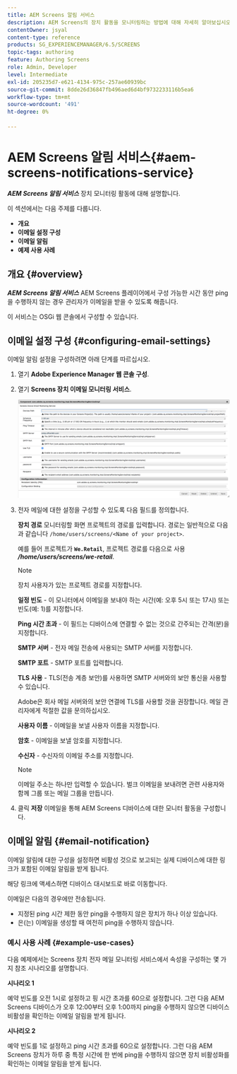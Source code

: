 ```yaml
---
title: AEM Screens 알림 서비스
description: AEM Screens의 장치 활동을 모니터링하는 방법에 대해 자세히 알아보십시오.
contentOwner: jsyal
content-type: reference
products: SG_EXPERIENCEMANAGER/6.5/SCREENS
topic-tags: authoring
feature: Authoring Screens
role: Admin, Developer
level: Intermediate
exl-id: 205235d7-e621-4134-975c-257ae60939bc
source-git-commit: 8dde26d36847fb496aed6d4bf9732233116b5ea6
workflow-type: tm+mt
source-wordcount: '491'
ht-degree: 0%

---
```


# AEM Screens 알림 서비스{#aem-screens-notifications-service}

<!--removed from metadata: admitteddomains: @adobe.com;@caesars.com-->

***AEM Screens 알림 서비스*** 장치 모니터링 활동에 대해 설명합니다.

이 섹션에서는 다음 주제를 다룹니다.

* **개요**
* **이메일 설정 구성**
* **이메일 알림**
* **예제 사용 사례**

<!-- OBSOLETE NOTE>
>[!CAUTION]
>
>This AEM Screens functionality is only available, if you have installed AEM 6.3.2 Feature Pack 3 or AEM 6.4.1 Screens Feature Pack 1.
>
>To get access to this Feature Pack, contact Adobe Support and request access. After you have permissions you can download it from Package Share. -->

## 개요 {#overview}

***AEM Screens 알림 서비스*** AEM Screens 플레이어에서 구성 가능한 시간 동안 ping을 수행하지 않는 경우 관리자가 이메일을 받을 수 있도록 해줍니다.

이 서비스는 OSGi 웹 콘솔에서 구성할 수 있습니다.

## 이메일 설정 구성 {#configuring-email-settings}

이메일 알림 설정을 구성하려면 아래 단계를 따르십시오.

1. 열기 **Adobe Experience Manager 웹 콘솔 구성**.
1. 열기 **Screens 장치 이메일 모니터링 서비스**.

   ![screen_shot_2018-04-26at44602pm](assets/screen_shot_2018-04-26at44602pm.png)

1. 전자 메일에 대한 설정을 구성할 수 있도록 다음 필드를 정의합니다.

   **장치 경로** 모니터링할 화면 프로젝트의 경로를 입력합니다. 경로는 일반적으로 다음과 같습니다 `/home/users/screens/<Name of your project>`.

   예를 들어 프로젝트가 **`We.Retail`**, 프로젝트 경로를 다음으로 사용 ***/home/users/screens/we-retail***.

   >[!NOTE]
   >
   >장치 사용자가 있는 프로젝트 경로를 지정합니다.

   **일정 빈도** - 이 모니터에서 이메일을 보내야 하는 시간(예: 오후 5시 또는 17시) 또는 빈도(예: 1)를 지정합니다.

   **Ping 시간 초과** - 이 필드는 디바이스에 연결할 수 없는 것으로 간주되는 간격(분)을 지정합니다.

   **SMTP 서버** - 전자 메일 전송에 사용되는 SMTP 서버를 지정합니다.

   **SMTP 포트** - SMTP 포트를 입력합니다.

   **TLS 사용** - TLS(전송 계층 보안)를 사용하면 SMTP 서버와의 보안 통신을 사용할 수 있습니다.

   Adobe은 회사 메일 서버와의 보안 연결에 TLS를 사용할 것을 권장합니다. 메일 관리자에게 적절한 값을 문의하십시오.

   **사용자 이름** - 이메일을 보낼 사용자 이름을 지정합니다.

   **암호** - 이메일을 보낼 암호를 지정합니다.

   **수신자** - 수신자의 이메일 주소를 지정합니다.

   >[!NOTE]
   >
   >이메일 주소는 하나만 입력할 수 있습니다. 벌크 이메일을 보내려면 관련 사용자와 함께 그룹 또는 메일 그룹을 만듭니다.

1. 클릭 **저장** 이메일을 통해 AEM Screens 디바이스에 대한 모니터 활동을 구성합니다.

## 이메일 알림 {#email-notification}

이메일 알림에 대한 구성을 설정하면 비활성 것으로 보고되는 실제 디바이스에 대한 링크가 포함된 이메일 알림을 받게 됩니다.

해당 링크에 액세스하면 디바이스 대시보드로 바로 이동합니다.

이메일은 다음의 경우에만 전송됩니다.

* 지정된 ping 시간 제한 동안 ping을 수행하지 않은 장치가 하나 이상 있습니다.
* 은(는) 이메일을 생성할 때 여전히 ping을 수행하지 않습니다.

### 예시 사용 사례 {#example-use-cases}

다음 예제에서는 Screens 장치 전자 메일 모니터링 서비스에서 속성을 구성하는 몇 가지 참조 시나리오를 설명합니다.

**시나리오 1**

예약 빈도를 오전 1시로 설정하고 핑 시간 초과를 60으로 설정합니다. 그런 다음 AEM Screens 디바이스가 오후 12:00부터 오후 1:00까지 ping을 수행하지 않으면 디바이스 비활성을 확인하는 이메일 알림을 받게 됩니다.

**시나리오 2**

예약 빈도를 1로 설정하고 ping 시간 초과를 60으로 설정합니다. 그런 다음 AEM Screens 장치가 하루 중 특정 시간에 한 번에 ping을 수행하지 않으면 장치 비활성화를 확인하는 이메일 알림을 받게 됩니다.
